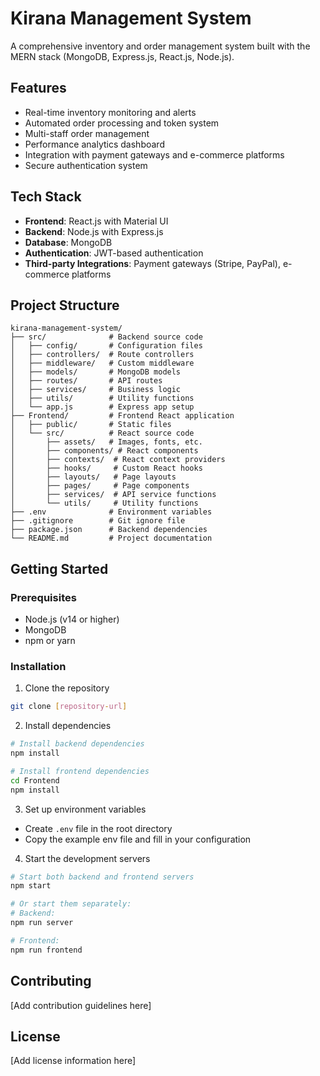 # Kirana Management System

A comprehensive inventory and order management system built with the MERN stack (MongoDB, Express.js, React.js, Node.js).

## Features

- Real-time inventory monitoring and alerts
- Automated order processing and token system
- Multi-staff order management
- Performance analytics dashboard
- Integration with payment gateways and e-commerce platforms
- Secure authentication system

## Tech Stack

- **Frontend**: React.js with Material UI
- **Backend**: Node.js with Express.js
- **Database**: MongoDB
- **Authentication**: JWT-based authentication
- **Third-party Integrations**: Payment gateways (Stripe, PayPal), e-commerce platforms

## Project Structure

```
kirana-management-system/
├── src/              # Backend source code
│   ├── config/       # Configuration files
│   ├── controllers/  # Route controllers
│   ├── middleware/   # Custom middleware
│   ├── models/       # MongoDB models
│   ├── routes/       # API routes
│   ├── services/     # Business logic
│   ├── utils/        # Utility functions
│   └── app.js        # Express app setup
├── Frontend/         # Frontend React application
│   ├── public/       # Static files
│   └── src/          # React source code
│       ├── assets/   # Images, fonts, etc.
│       ├── components/ # React components
│       ├── contexts/  # React context providers
│       ├── hooks/     # Custom React hooks
│       ├── layouts/   # Page layouts
│       ├── pages/     # Page components
│       ├── services/  # API service functions
│       └── utils/     # Utility functions
├── .env              # Environment variables
├── .gitignore        # Git ignore file
├── package.json      # Backend dependencies
└── README.md         # Project documentation
```

## Getting Started

### Prerequisites

- Node.js (v14 or higher)
- MongoDB
- npm or yarn

### Installation

1. Clone the repository
```bash
git clone [repository-url]
```

2. Install dependencies
```bash
# Install backend dependencies
npm install

# Install frontend dependencies
cd Frontend
npm install
```

3. Set up environment variables
- Create `.env` file in the root directory
- Copy the example env file and fill in your configuration

4. Start the development servers
```bash
# Start both backend and frontend servers
npm start

# Or start them separately:
# Backend:
npm run server

# Frontend:
npm run frontend
```

## Contributing

[Add contribution guidelines here]

## License

[Add license information here] 